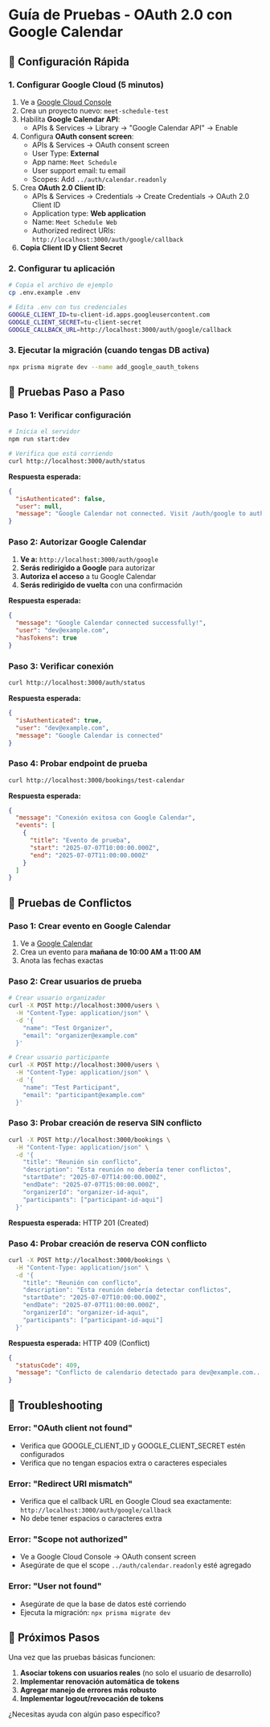 # Guía de Pruebas - OAuth 2.0 con Google Calendar

## 🚀 Configuración Rápida

### 1. Configurar Google Cloud (5 minutos)

1. Ve a [Google Cloud Console](https://console.cloud.google.com/)
2. Crea un proyecto nuevo: `meet-schedule-test`
3. Habilita **Google Calendar API**:
   - APIs & Services → Library → "Google Calendar API" → Enable
4. Configura **OAuth consent screen**:
   - APIs & Services → OAuth consent screen
   - User Type: **External**
   - App name: `Meet Schedule`
   - User support email: tu email
   - Scopes: Add `../auth/calendar.readonly`
5. Crea **OAuth 2.0 Client ID**:
   - APIs & Services → Credentials → Create Credentials → OAuth 2.0 Client ID
   - Application type: **Web application**
   - Name: `Meet Schedule Web`
   - Authorized redirect URIs: `http://localhost:3000/auth/google/callback`
6. **Copia Client ID y Client Secret**

### 2. Configurar tu aplicación

```bash
# Copia el archivo de ejemplo
cp .env.example .env

# Edita .env con tus credenciales
GOOGLE_CLIENT_ID=tu-client-id.apps.googleusercontent.com
GOOGLE_CLIENT_SECRET=tu-client-secret
GOOGLE_CALLBACK_URL=http://localhost:3000/auth/google/callback
```

### 3. Ejecutar la migración (cuando tengas DB activa)

```bash
npx prisma migrate dev --name add_google_oauth_tokens
```

## 🧪 Pruebas Paso a Paso

### Paso 1: Verificar configuración

```bash
# Inicia el servidor
npm run start:dev

# Verifica que está corriendo
curl http://localhost:3000/auth/status
```

**Respuesta esperada:**
```json
{
  "isAuthenticated": false,
  "user": null,
  "message": "Google Calendar not connected. Visit /auth/google to authorize."
}
```

### Paso 2: Autorizar Google Calendar

1. **Ve a:** `http://localhost:3000/auth/google`
2. **Serás redirigido a Google** para autorizar
3. **Autoriza el acceso** a tu Google Calendar
4. **Serás redirigido de vuelta** con una confirmación

**Respuesta esperada:**
```json
{
  "message": "Google Calendar connected successfully!",
  "user": "dev@example.com",
  "hasTokens": true
}
```

### Paso 3: Verificar conexión

```bash
curl http://localhost:3000/auth/status
```

**Respuesta esperada:**
```json
{
  "isAuthenticated": true,
  "user": "dev@example.com",
  "message": "Google Calendar is connected"
}
```

### Paso 4: Probar endpoint de prueba

```bash
curl http://localhost:3000/bookings/test-calendar
```

**Respuesta esperada:**
```json
{
  "message": "Conexión exitosa con Google Calendar",
  "events": [
    {
      "title": "Evento de prueba",
      "start": "2025-07-07T10:00:00.000Z",
      "end": "2025-07-07T11:00:00.000Z"
    }
  ]
}
```

## 🎯 Pruebas de Conflictos

### Paso 1: Crear evento en Google Calendar

1. Ve a [Google Calendar](https://calendar.google.com/)
2. Crea un evento para **mañana de 10:00 AM a 11:00 AM**
3. Anota las fechas exactas

### Paso 2: Crear usuarios de prueba

```bash
# Crear usuario organizador
curl -X POST http://localhost:3000/users \
  -H "Content-Type: application/json" \
  -d '{
    "name": "Test Organizer",
    "email": "organizer@example.com"
  }'

# Crear usuario participante
curl -X POST http://localhost:3000/users \
  -H "Content-Type: application/json" \
  -d '{
    "name": "Test Participant",
    "email": "participant@example.com"
  }'
```

### Paso 3: Probar creación de reserva SIN conflicto

```bash
curl -X POST http://localhost:3000/bookings \
  -H "Content-Type: application/json" \
  -d '{
    "title": "Reunión sin conflicto",
    "description": "Esta reunión no debería tener conflictos",
    "startDate": "2025-07-07T14:00:00.000Z",
    "endDate": "2025-07-07T15:00:00.000Z",
    "organizerId": "organizer-id-aqui",
    "participants": ["participant-id-aqui"]
  }'
```

**Respuesta esperada:** HTTP 201 (Created)

### Paso 4: Probar creación de reserva CON conflicto

```bash
curl -X POST http://localhost:3000/bookings \
  -H "Content-Type: application/json" \
  -d '{
    "title": "Reunión con conflicto",
    "description": "Esta reunión debería detectar conflictos",
    "startDate": "2025-07-07T10:00:00.000Z",
    "endDate": "2025-07-07T11:00:00.000Z",
    "organizerId": "organizer-id-aqui",
    "participants": ["participant-id-aqui"]
  }'
```

**Respuesta esperada:** HTTP 409 (Conflict)
```json
{
  "statusCode": 409,
  "message": "Conflicto de calendario detectado para dev@example.com..."
}
```

## 🔧 Troubleshooting

### Error: "OAuth client not found"
- Verifica que GOOGLE_CLIENT_ID y GOOGLE_CLIENT_SECRET estén configurados
- Verifica que no tengan espacios extra o caracteres especiales

### Error: "Redirect URI mismatch"
- Verifica que el callback URL en Google Cloud sea exactamente: `http://localhost:3000/auth/google/callback`
- No debe tener espacios o caracteres extra

### Error: "Scope not authorized"
- Ve a Google Cloud Console → OAuth consent screen
- Asegúrate de que el scope `../auth/calendar.readonly` esté agregado

### Error: "User not found"
- Asegúrate de que la base de datos esté corriendo
- Ejecuta la migración: `npx prisma migrate dev`

## 📝 Próximos Pasos

Una vez que las pruebas básicas funcionen:

1. **Asociar tokens con usuarios reales** (no solo el usuario de desarrollo)
2. **Implementar renovación automática de tokens**
3. **Agregar manejo de errores más robusto**
4. **Implementar logout/revocación de tokens**

¿Necesitas ayuda con algún paso específico?
